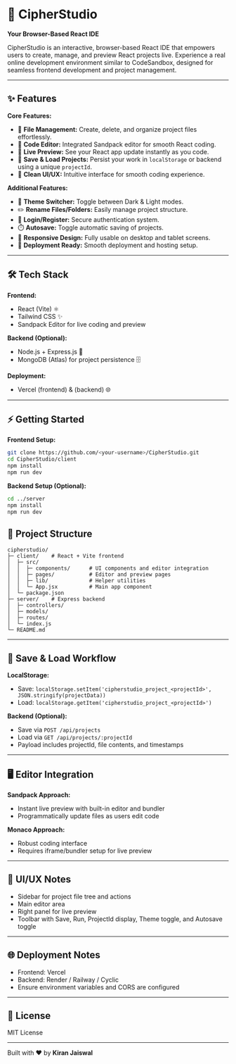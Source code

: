 # 🔐 CipherStudio

**Your Browser-Based React IDE**

CipherStudio is an interactive, browser-based React IDE that empowers users to create, manage, and preview React projects live. Experience a real online development environment similar to CodeSandbox, designed for seamless frontend development and project management.

---

## ✨ Features

**Core Features:**

* 📁 **File Management:** Create, delete, and organize project files effortlessly.
* 📝 **Code Editor:** Integrated Sandpack editor for smooth React coding.
* 👀 **Live Preview:** See your React app update instantly as you code.
* 💾 **Save & Load Projects:** Persist your work in `localStorage` or backend using a unique `projectId`.
* 🎨 **Clean UI/UX:** Intuitive interface for smooth coding experience.

**Additional Features:**

* 🌙 **Theme Switcher:** Toggle between Dark & Light modes.
* ✏️ **Rename Files/Folders:** Easily manage project structure.
* 🔐 **Login/Register:** Secure authentication system.
* ⏱️ **Autosave:** Toggle automatic saving of projects.
* 📱 **Responsive Design:** Fully usable on desktop and tablet screens.
* 🚀 **Deployment Ready:** Smooth deployment and hosting setup.

---

## 🛠️ Tech Stack

**Frontend:**

* React (Vite) ⚛️
* Tailwind CSS ✨
* Sandpack Editor for live coding and preview

**Backend (Optional):**

* Node.js + Express.js 🔧
* MongoDB (Atlas) for project persistence 🗄️

**Deployment:**

* Vercel (frontend) & (backend) 🌐


---

## ⚡ Getting Started

**Frontend Setup:**

```bash
git clone https://github.com/<your-username>/CipherStudio.git
cd CipherStudio/client
npm install
npm run dev
```

**Backend Setup (Optional):**

```bash
cd ../server
npm install
npm run dev
```



## 📂 Project Structure

```
cipherstudio/
├─ client/    # React + Vite frontend
│  ├─ src/
│  │  ├─ components/      # UI components and editor integration
│  │  ├─ pages/           # Editor and preview pages
│  │  ├─ lib/             # Helper utilities
│  │  └─ App.jsx          # Main app component
│  └─ package.json
├─ server/    # Express backend
│  ├─ controllers/
│  ├─ models/
│  ├─ routes/
│  └─ index.js
└─ README.md
```

---

## 💾 Save & Load Workflow

**LocalStorage:**

* Save: `localStorage.setItem('cipherstudio_project_<projectId>', JSON.stringify(projectData))`
* Load: `localStorage.getItem('cipherstudio_project_<projectId>')`

**Backend (Optional):**

* Save via `POST /api/projects`
* Load via `GET /api/projects/:projectId`
* Payload includes projectId, file contents, and timestamps

---

## 🖥️ Editor Integration

**Sandpack Approach:**

* Instant live preview with built-in editor and bundler
* Programmatically update files as users edit code

**Monaco Approach:**

* Robust coding interface
* Requires iframe/bundler setup for live preview

---

## 🎨 UI/UX Notes

* Sidebar for project file tree and actions
* Main editor area
* Right panel for live preview
* Toolbar with Save, Run, ProjectId display, Theme toggle, and Autosave toggle

---

## 🌐 Deployment Notes

* Frontend: Vercel
* Backend: Render / Railway / Cyclic
* Ensure environment variables and CORS are configured

---

## 📜 License

MIT License

---

Built with ❤️ by **Kiran Jaiswal**
